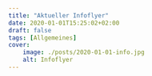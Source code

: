 ```yaml
---
title: "Aktueller Infoflyer"
date: 2020-01-01T15:25:02+02:00
draft: false
tags: [Allgemeines]
cover:
    image: ./posts/2020-01-01-info.jpg
    alt: Infoflyer
---
```



